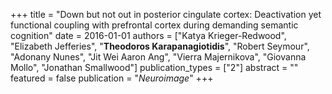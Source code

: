 +++
title = "Down but not out in posterior cingulate cortex: Deactivation yet functional coupling with prefrontal cortex during demanding semantic cognition"
date = 2016-01-01
authors = ["Katya Krieger-Redwood", "Elizabeth Jefferies", "**Theodoros Karapanagiotidis**", "Robert Seymour", "Adonany Nunes", "Jit Wei Aaron Ang", "Vierra Majernikova", "Giovanna Mollo", "Jonathan Smallwood"]
publication_types = ["2"]
abstract = ""
featured = false
publication = "*Neuroimage*"
+++

